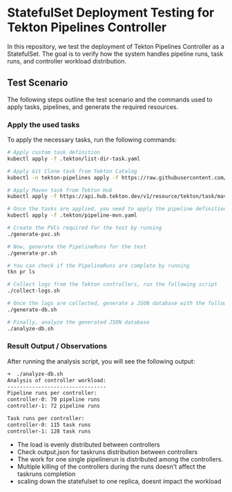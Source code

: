 # StatefulSet Deployment Testing for Tekton Pipelines Controller

In this repository, we test the deployment of Tekton Pipelines Controller as a StatefulSet. The goal is to verify how the system handles pipeline runs, task runs, and controller workload distribution.

## Test Scenario

The following steps outline the test scenario and the commands used to apply tasks, pipelines, and generate the required resources.

### Apply the used tasks

To apply the necessary tasks, run the following commands:

```bash
# Apply custom task definition
kubectl apply -f .tekton/list-dir-task.yaml

# Apply Git Clone task from Tekton Catalog
kubectl -n tekton-pipelines apply -f https://raw.githubusercontent.com/tektoncd/catalog/refs/heads/main/task/git-clone/0.9/git-clone.yaml

# Apply Maven task from Tekton Hub
kubectl apply -f https://api.hub.tekton.dev/v1/resource/tekton/task/maven/0.3/raw

# Once the tasks are applied, you need to apply the pipeline definition
kubectl apply -f .tekton/pipeline-mvn.yaml

# Create the PVCs required for the test by running
./generate-pvc.sh

# Now, generate the PipelineRuns for the test
./generate-pr.sh

# You can check if the PipelineRuns are complete by running
tkn pr ls

# Collect logs from the Tekton controllers, run the following script
./collect-logs.sh

# Once the logs are collected, generate a JSON database with the following command
./generate-db.sh

# Finally, analyze the generated JSON database
./analyze-db.sh

```

### Result Output / Observations
After running the analysis script, you will see the following output:
```bash
➜  ./analyze-db.sh
Analysis of controller workload:
--------------------------------
Pipeline runs per controller:
controller-0: 70 pipeline runs
controller-1: 72 pipeline runs

Task runs per controller:
controller-0: 115 task runs
controller-1: 128 task runs

```

- The load is evenly distributed between controllers
- Check output.json for taskruns distribution between controllers
- The work for one single pipelinerun is distributed among the controllers.
- Multiple killing of the controllers during the runs doesn't affect the taskruns completion
- scaling down the statefulset to one replica, doesnt impact the workload



